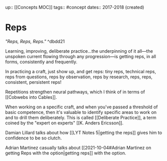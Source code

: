 up:: [[Concepts MOC]]
tags:: #concept 
dates:: 2017-2018 (created)

# Reps
*"Reps, Reps, Reps."*   ^dbdd21

Learning, improving, deliberate practice…the underpinning of it all—the unspoken current flowing through any progression—is getting reps, in all forms, consistently and frequently.

In practicing a craft, just show up, and get reps: tiny reps, technical reps, reps from questions, reps by observation, reps by research, reps, reps, consistent, persistent reps! 

Repetitions strengthen neural pathways, which I think of in terms of [[Cobwebs into Cables]].

When working on a specific craft, and when you've passed a threshold of basic competence, then it's valuable to identify specific areas to work on and to drill them deliberately. This is called [[Deliberate Practice]], a term coined by the "expert on experts" [[K. Anders Ericsson]].

Damian Lillard talks about how [[LYT Notes 5|getting the reps]] gives him to confidence to be so clutch.

Adrian Martinez casually talks about [[2021-10-04#Adrian Martinez on getting Reps with the option|getting reps]] with the option.